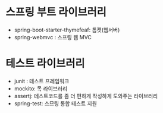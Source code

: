 # 스프링 부트 라이브러리

- spring-boot-starter-thymefeaf: 톰캣(웹서버)
- spring-webmvc : 스프링 웹 MVC

# 테스트 라이브러리

- junit : 테스트 프레임워크
- mockito: 목 라이브러리
- assertj: 테스트코드를 좀 더 편하게 작성하게 도와주는 라이브러리
- spring-test: 스므링 통합 테스트 지원